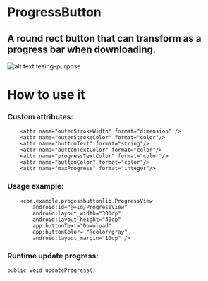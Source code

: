 # ProgressButton

## A round rect button that can transform as a progress bar when downloading.

![alt text](https://media.giphy.com/media/Nmjo0F1BvKpJm/giphy.gif)
tesing-purpose
# How to use it

### Custom attributes:
        <attr name="outerStrokeWidth" format="dimension" />
        <attr name="outerStrokeColor" format="color"/>
        <attr name="buttonText" format="string"/>
        <attr name="buttonTextColor" format="color"/>
        <attr name="progressTextColor" format="color"/>
        <attr name="buttonColor" format="color"/>
        <attr name="maxProgress" format="integer"/>
        
### Usage example:
        <com.example.progessbuttonlib.ProgressView
            android:id="@+id/ProgressView"
            android:layout_width="300dp"
            android:layout_height="40dp"
            app:buttonText="Download"
            app:buttonColor= "@color/gray"
            android:layout_margin="10dp" />
            
### Runtime update progress:

    public void updateProgress()
   
    
